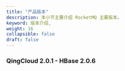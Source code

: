 ```yaml
---
title: "产品版本"
description: 本小节主要介绍 RocketMQ 主要版本。 
keyword: 版本介绍,
weight: 16
collapsible: false
draft: false
---
```



### QingCloud 2.0.1 - HBase 2.0.6

